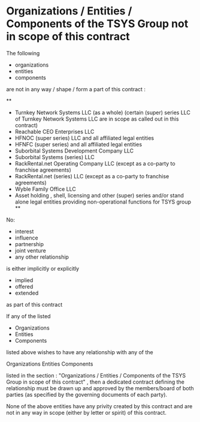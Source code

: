 
# Organizations / Entities / Components of the TSYS Group not in scope of this contract 

The following 

- organizations
- entities
- components

are not in any way / shape / form a part of this contract :

**
- Turnkey Network Systems LLC (as a whole) (certain (super) series LLC of Turnkey Network Systems LLC are in scope as called out in this contract)
- Reachable CEO Enterprises LLC
- HFNOC (super series) LLC and all affiliated legal entities 
- HFNFC (super series) and all affiliated legal entities 
- Suborbital Systems Development Company LLC 
- Suborbital Systems (series) LLC
- RackRental.net Operating Company LLC (except as a co-party to franchise agreements)
- RackRental.net (series) LLC (except as a co-party to franchise agreements)
- Wyble Family Office LLC
- Asset holding , shell, licensing and other (super) series and/or stand alone legal entities providing non-operational functions for TSYS group **

No: 

- interest
- influence
- partnership
- joint venture
- any other relationship

is either implicitly or explicitly

- implied
- offered
- extended

as part of this contract 

If any of the listed 

- Organizations
- Entities
- Components

listed above wishes to have any relationship with any of the 

Organizations 
Entities 
Components 

listed in the section :
"Organizations / Entities / Components of the TSYS Group in scope of this contract" , then a dedicated contract defining the relationship must be drawn up and approved by the members/board of both parties (as specified by the governing documents of each party). 

None of the above entities have any privity created by this contract and are not in any way in scope (either by letter or spirit) of this contract.  
